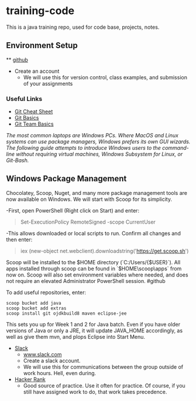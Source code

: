# training-code
This is a java training repo, used for code base, projects, notes.

## Environment Setup
** [github](https://github.com)
* Create an account
  * We will use this for version control, class examples, and submission of your assignments
  
### Useful Links
* [Git Cheat Sheet](https://services.github.com/on-demand/downloads/github-git-cheat-sheet.pdf)
* [Git Basics](https://youtu.be/0fKg7e37bQE)
* [Git Team Basics](https://youtu.be/oFYyTZwMyAg)

*The most common laptops are Windows PCs. Where MacOS and Linux systems can use package managers, Windows prefers its own GUI wizards. The following guide attempts to introduce Windows users to the command-line without requiring virtual machines, Windows Subsystem for Linux, or Git-Bash.*

## Windows Package Management
Chocolatey, Scoop, Nuget, and many more package management tools are now available on Windows. We will start with Scoop for its simplicity.

-First, open PowerShell (Right click on Start) and enter:
>Set-ExecutionPolicy RemoteSigned -scope CurrentUser

-This allows downloaded or local scripts to run. Confirm all changes and then enter:
>iex (new-object net.webclient).downloadstring('https://get.scoop.sh')

Scoop will be installed to the $HOME directory (`C:/Users/{$USER}`). All apps installed through scoop can be found in `$HOME\scoop\apps` from now on. Scoop will also set environment variables where needed, and does not require an elevated Administrator PowerShell session.
#github

To add useful repositories, enter:
```
scoop bucket add java
scoop bucket add extras
scoop install git ojdkbuild8 maven eclipse-jee
```
This sets you up for Week 1 and 2 for Java batch. Even if you have older versions of Java or only a JRE, it will 
update JAVA_HOME accordingly, as well as give them mvn, and plops Eclipse into Start Menu.

* [Slack](https://slack.com)
  * www.slack.com
  * Create a slack account.
  * We will use this for communications between the group outside of work hours. Hell, even during.
* [Hacker Rank](https://www.hackerrank.com/)
  * Good source of practice. Use it often for practice. Of course, if you still have assigned work to do, that work takes precedence.
